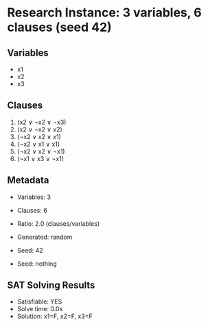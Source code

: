 # Research Instance: 3 variables, 6 clauses (seed 42)

## Variables
- x1
- x2
- x3

## Clauses
1. (x2 ∨ ¬x2 ∨ ¬x3)
2. (x2 ∨ ¬x2 ∨ x2)
3. (¬x2 ∨ x2 ∨ x1)
4. (¬x2 ∨ x1 ∨ x1)
5. (¬x2 ∨ x2 ∨ ¬x1)
6. (¬x1 ∨ x3 ∨ ¬x1)

## Metadata
- Variables: 3
- Clauses: 6
- Ratio: 2.0 (clauses/variables)
- Generated: random
- Seed: 42

- Seed: nothing

## SAT Solving Results
- Satisfiable: YES
- Solve time: 0.0s
- Solution: x1=F, x2=F, x3=F